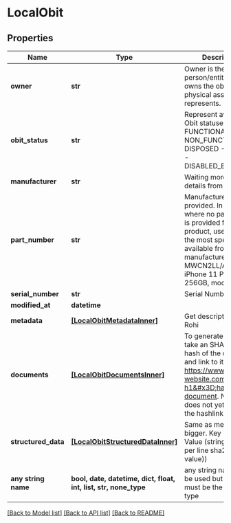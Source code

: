 # LocalObit


## Properties
Name | Type | Description | Notes
------------ | ------------- | ------------- | -------------
**owner** | **str** | Owner is the person/entity that owns the obit and the physical asset it represents. | 
**obit_status** | **str** | Represent available Obit statuses:   - FUNCTIONAL   - NON_FUNCTIONAL   - DISPOSED   - STOLEN   - DISABLED_BY_OWNER  | 
**manufacturer** | **str** | Waiting more specific details from Rohi | 
**part_number** | **str** | Manufacturer provided. In cases where no part number is provided for the product, use model, or the most specific ID available from the manufacturer. MWCN2LL/A (an iPhone 11 Pro, Silver, 256GB, model A2160) | 
**serial_number** | **str** | Serial Number | 
**modified_at** | **datetime** |  | 
**metadata** | [**[LocalObitMetadataInner]**](LocalObitMetadataInner.md) | Get description from Rohi | [optional] 
**documents** | [**[LocalObitDocumentsInner]**](LocalObitDocumentsInner.md) | To generate this link, take an SHA-256 hash of the document, and link to it as https://www.some-website.com?h1&#x3D;hash-of-document. Note this does not yet adhere to the hashlink standard.  | [optional] 
**structured_data** | [**[LocalObitStructuredDataInner]**](LocalObitStructuredDataInner.md) | Same as metadata but bigger. Key (string) &#x3D;&gt; Value (string) (hash per line sha256(key + value)) | [optional] 
**any string name** | **bool, date, datetime, dict, float, int, list, str, none_type** | any string name can be used but the value must be the correct type | [optional]

[[Back to Model list]](../README.md#documentation-for-models) [[Back to API list]](../README.md#documentation-for-api-endpoints) [[Back to README]](../README.md)


